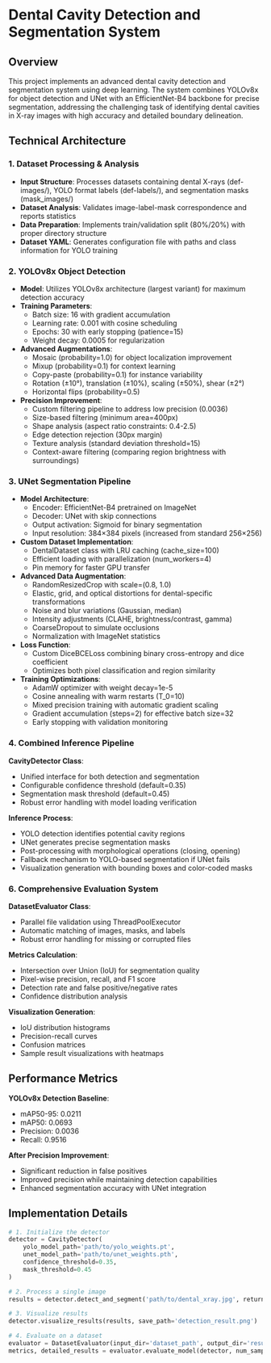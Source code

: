 # Dental Cavity Detection and Segmentation System

## Overview
This project implements an advanced dental cavity detection and segmentation system using deep learning. The system combines YOLOv8x for object detection and UNet with an EfficientNet-B4 backbone for precise segmentation, addressing the challenging task of identifying dental cavities in X-ray images with high accuracy and detailed boundary delineation.

## Technical Architecture

### 1. Dataset Processing & Analysis
- **Input Structure**: Processes datasets containing dental X-rays (def-images/), YOLO format labels (def-labels/), and segmentation masks (mask_images/)
- **Dataset Analysis**: Validates image-label-mask correspondence and reports statistics
- **Data Preparation**: Implements train/validation split (80%/20%) with proper directory structure
- **Dataset YAML**: Generates configuration file with paths and class information for YOLO training

### 2. YOLOv8x Object Detection
- **Model**: Utilizes YOLOv8x architecture (largest variant) for maximum detection accuracy
- **Training Parameters**:
  - Batch size: 16 with gradient accumulation
  - Learning rate: 0.001 with cosine scheduling
  - Epochs: 30 with early stopping (patience=15)
  - Weight decay: 0.0005 for regularization
- **Advanced Augmentations**:
  - Mosaic (probability=1.0) for object localization improvement
  - Mixup (probability=0.1) for context learning
  - Copy-paste (probability=0.1) for instance variability
  - Rotation (±10°), translation (±10%), scaling (±50%), shear (±2°)
  - Horizontal flips (probability=0.5)
- **Precision Improvement**:
  - Custom filtering pipeline to address low precision (0.0036)
  - Size-based filtering (minimum area=400px)
  - Shape analysis (aspect ratio constraints: 0.4-2.5)
  - Edge detection rejection (30px margin)
  - Texture analysis (standard deviation threshold=15)
  - Context-aware filtering (comparing region brightness with surroundings)

### 3. UNet Segmentation Pipeline
- **Model Architecture**:
  - Encoder: EfficientNet-B4 pretrained on ImageNet
  - Decoder: UNet with skip connections
  - Output activation: Sigmoid for binary segmentation
  - Input resolution: 384×384 pixels (increased from standard 256×256)
- **Custom Dataset Implementation**:
  - DentalDataset class with LRU caching (cache_size=100)
  - Efficient loading with parallelization (num_workers=4)
  - Pin memory for faster GPU transfer
- **Advanced Data Augmentation**:
  - RandomResizedCrop with scale=(0.8, 1.0)
  - Elastic, grid, and optical distortions for dental-specific transformations
  - Noise and blur variations (Gaussian, median)
  - Intensity adjustments (CLAHE, brightness/contrast, gamma)
  - CoarseDropout to simulate occlusions
  - Normalization with ImageNet statistics
- **Loss Function**:
  - Custom DiceBCELoss combining binary cross-entropy and dice coefficient
  - Optimizes both pixel classification and region similarity
- **Training Optimizations**:
  - AdamW optimizer with weight decay=1e-5
  - Cosine annealing with warm restarts (T_0=10)
  - Mixed precision training with automatic gradient scaling
  - Gradient accumulation (steps=2) for effective batch size=32
  - Early stopping with validation monitoring

### 4. Combined Inference Pipeline
**CavityDetector Class**:
- Unified interface for both detection and segmentation
- Configurable confidence threshold (default=0.35)
- Segmentation mask threshold (default=0.45)
- Robust error handling with model loading verification

**Inference Process**:
- YOLO detection identifies potential cavity regions
- UNet generates precise segmentation masks
- Post-processing with morphological operations (closing, opening)
- Fallback mechanism to YOLO-based segmentation if UNet fails
- Visualization generation with bounding boxes and color-coded masks

### 6. Comprehensive Evaluation System
**DatasetEvaluator Class**:
- Parallel file validation using ThreadPoolExecutor
- Automatic matching of images, masks, and labels
- Robust error handling for missing or corrupted files

**Metrics Calculation**:
- Intersection over Union (IoU) for segmentation quality
- Pixel-wise precision, recall, and F1 score
- Detection rate and false positive/negative rates
- Confidence distribution analysis

**Visualization Generation**:
- IoU distribution histograms
- Precision-recall curves
- Confusion matrices
- Sample result visualizations with heatmaps

## Performance Metrics

**YOLOv8x Detection Baseline**:
- mAP50-95: 0.0211
- mAP50: 0.0693
- Precision: 0.0036
- Recall: 0.9516

**After Precision Improvement**:
- Significant reduction in false positives
- Improved precision while maintaining detection capabilities
- Enhanced segmentation accuracy with UNet integration 

## Implementation Details

```python
# 1. Initialize the detector
detector = CavityDetector(
    yolo_model_path='path/to/yolo_weights.pt',
    unet_model_path='path/to/unet_weights.pth',
    confidence_threshold=0.35,
    mask_threshold=0.45
)

# 2. Process a single image
results = detector.detect_and_segment('path/to/dental_xray.jpg', return_visualization=True)

# 3. Visualize results
detector.visualize_results(results, save_path='detection_result.png')

# 4. Evaluate on a dataset
evaluator = DatasetEvaluator(input_dir='dataset_path', output_dir='results_path')
metrics, detailed_results = evaluator.evaluate_model(detector, num_samples=100)



